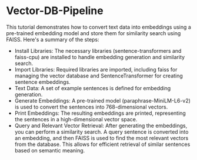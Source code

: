 # Vector-DB-Pipeline
This tutorial demonstrates how to convert text data into embeddings using a pre-trained embedding model and store them for similarity search using FAISS. Here's a summary of the steps:
- Install Libraries: The necessary libraries (sentence-transformers and faiss-cpu) are installed to handle embedding generation and similarity search.
- Import Libraries: Required libraries are imported, including faiss for managing the vector database and SentenceTransformer for creating sentence embeddings.
- Text Data: A set of example sentences is defined for embedding generation.
- Generate Embeddings: A pre-trained model (paraphrase-MiniLM-L6-v2) is used to convert the sentences into 768-dimensional vectors.
- Print Embeddings: The resulting embeddings are printed, representing the sentences in a high-dimensional vector space.
- Query and Relevant Vector Retrieval: After generating the embeddings, you can perform a similarity search. A query sentence is converted into an embedding, and then FAISS is used to find the most relevant vectors from the database. This allows for efficient retrieval of similar sentences based on semantic meaning.
